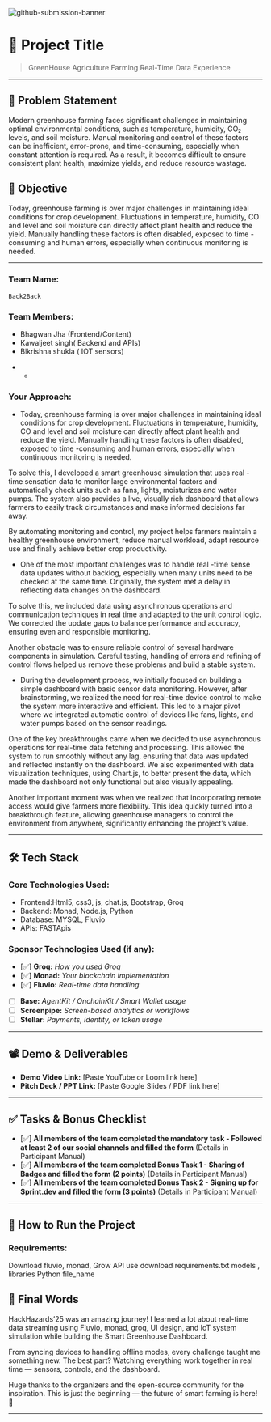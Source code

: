 ![github-submission-banner](https://github.com/user-attachments/assets/a1493b84-e4e2-456e-a791-ce35ee2bcf2f)

# 🚀 Project Title

> GreenHouse Agriculture Farming Real-Time Data Experience

---

## 📌 Problem Statement

Modern greenhouse farming faces significant challenges in maintaining optimal environmental conditions, such as temperature, humidity, CO₂ levels, and soil moisture. Manual monitoring and control of these factors can be inefficient, error-prone, and time-consuming, especially when constant attention is required. As a result, it becomes difficult to ensure consistent plant health, maximize yields, and reduce resource wastage.



## 🎯 Objective

Today, greenhouse farming is over major challenges in maintaining ideal conditions for crop development. Fluctuations in temperature, humidity, CO and level and soil moisture can directly affect plant health and reduce the yield. Manually handling these factors is often disabled, exposed to time -consuming and human errors, especially when continuous monitoring is needed.


---

### Team Name:  
`Back2Back`

### Team Members:  
- Bhagwan Jha (Frontend/Content)  
- Kawaljeet singh( Backend and APIs)  
- Blkrishna shukla ( IOT sensors) 
*  *

### Your Approach:  
- Today, greenhouse farming is over major challenges in maintaining ideal conditions for crop development. Fluctuations in temperature, humidity, CO and level and soil moisture can directly affect plant health and reduce the yield. Manually handling these factors is often disabled, exposed to time -consuming and human errors, especially when continuous monitoring is needed.


To solve this, I developed a smart greenhouse simulation that uses real -time sensation data to monitor large environmental factors and automatically check units such as fans, lights, moisturizes and water pumps. The system also provides a live, visually rich dashboard that allows farmers to easily track circumstances and make informed decisions far away.


By automating monitoring and control, my project helps farmers maintain a healthy greenhouse environment, reduce manual workload, adapt resource use and finally achieve better crop productivity.

- One of the most important challenges was to handle real -time sense data updates without backlog, especially when many units need to be checked at the same time. Originally, the system met a delay in reflecting data changes on the dashboard.

To solve this, we included data using asynchronous operations and communication techniques in real time and adapted to the unit control logic. We corrected the update gaps to balance performance and accuracy, ensuring even and responsible monitoring.

Another obstacle was to ensure reliable control of several hardware components in simulation. Careful testing, handling of errors and refining of control flows helped us remove these problems and build a stable system.


- During the development process, we initially focused on building a simple dashboard with basic sensor data monitoring. However, after brainstorming, we realized the need for real-time device control to make the system more interactive and efficient. This led to a major pivot where we integrated automatic control of devices like fans, lights, and water pumps based on the sensor readings.

One of the key breakthroughs came when we decided to use asynchronous operations for real-time data fetching and processing. This allowed the system to run smoothly without any lag, ensuring that data was updated and reflected instantly on the dashboard. We also experimented with data visualization techniques, using Chart.js, to better present the data, which made the dashboard not only functional but also visually appealing.

Another important moment was when we realized that incorporating remote access would give farmers more flexibility. This idea quickly turned into a breakthrough feature, allowing greenhouse managers to control the environment from anywhere, significantly enhancing the project’s value. 

---

## 🛠️ Tech Stack

### Core Technologies Used:
- Frontend:Html5, css3, js, chat.js, Bootstrap, Groq
- Backend: Monad, Node.js, Python
- Database: MYSQL, Fluvio
- APIs: FASTApis

### Sponsor Technologies Used (if any):
- [✅] **Groq:** _How you used Groq_  
- [✅] **Monad:** _Your blockchain implementation_  
- [✅] **Fluvio:** _Real-time data handling_  
- [ ] **Base:** _AgentKit / OnchainKit / Smart Wallet usage_  
- [ ] **Screenpipe:** _Screen-based analytics or workflows_  
- [ ] **Stellar:** _Payments, identity, or token usage_

---



## 📽️ Demo & Deliverables

- **Demo Video Link:** [Paste YouTube or Loom link here]  
- **Pitch Deck / PPT Link:** [Paste Google Slides / PDF link here]  

---

## ✅ Tasks & Bonus Checklist

- [✅] **All members of the team completed the mandatory task - Followed at least 2 of our social channels and filled the form** (Details in Participant Manual)  
- [✅] **All members of the team completed Bonus Task 1 - Sharing of Badges and filled the form (2 points)**  (Details in Participant Manual)
- [✅] **All members of the team completed Bonus Task 2 - Signing up for Sprint.dev and filled the form (3 points)**  (Details in Participant Manual)

---

## 🧪 How to Run the Project

### Requirements:
Download fluvio, monad, Grow API use
download requirements.txt models , libraries
Python file_name


## 🏁 Final Words

HackHazards’25 was an amazing journey! I learned a lot about real-time data streaming using Fluvio, monad, groq, UI design, and IoT system simulation while building the Smart Greenhouse Dashboard.

From syncing devices to handling offline modes, every challenge taught me something new. The best part? Watching everything work together in real time — sensors, controls, and the dashboard.

Huge thanks to the organizers and the open-source community for the inspiration. This is just the beginning — the future of smart farming is here! 🌱



---
